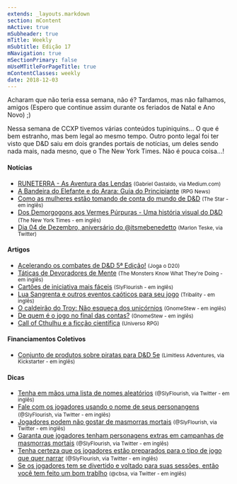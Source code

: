 ```yaml
---
extends: _layouts.markdown
section: mContent
mActive: true
mSubheader: true
mTitle: Weekly
mSubtitle: Edição 17
mNavigation: true
mSectionPrimary: false
mUseMTitleForPageTitle: true
mContentClasses: weekly
date: 2018-12-03
---
```


Acharam que não teria essa semana, não é? Tardamos, mas não falhamos, amigos (Espero que continue assim durante os feriados de Natal e Ano Novo) ;)

Nessa semana de CCXP tivemos várias conteúdos tupiniquins... O que é bem estranho, mas bem legal ao mesmo tempo. Outro ponto legal foi ter visto que D&D saiu em dois grandes portais de notícias, um deles sendo nada mais, nada mesno, que o The New York Times. Não é pouca coisa...!

#### Notícias

- [RUNETERRA - As Aventura das Lendas] <small>(Gabriel Gastaldo, via Medium.com)</small>
- [A Bandeira do Elefante e do Arara: Guia do Principiante] <small>(RPG News)</small>
- [Como as mulheres estão tomando de conta do mundo de D&D] <small>(The Star - em inglês)</small>
- [Dos Demorgogons aos Vermes Púrpuras - Uma história visual do D&D] <small>(The New York Times - em inglês)</small>
- [Dia 04 de Dezembro, aniversário do @itsmebenedetto] <small>(Marlon Teske, via Twitter)</small>

#### Artigos

- [Acelerando os combates de D&D 5ª Edição!] <small>(Joga o D20)</small>
- [Táticas de Devoradores de Mente] <small>(The Monsters Know What They're Doing - em inglês)</small>
- [Cartões de iniciativa mais fáceis] <small>(SlyFlourish - em inglês)</small>
- [Lua Sangrenta e outros eventos caóticos para seu jogo] <small>(Tribality - em inglês)</small>
- [O caldeirão do Troy: Não esqueça dos unicórnios] <small>(GnomeStew - em inglês)</small>
- [De quem é o jogo no final das contas?] <small>(GnomeStew - em inglês)</small>
- [Call of Cthulhu e a ficção científica] <small>(Universo RPG)</small>

#### Financiamentos Coletivos

- [Conjunto de produtos sobre piratas para D&D 5e] <small>(Limitless Adventures, via Kickstarter - em inglês)</small>

#### Dicas

- [Tenha em mãos uma lista de nomes aleatórios] <small>(@SlyFlourish, via Twitter - em inglês)</small>
- [Fale com os jogadores usando o nome de seus personangens] <small>(@SlyFlourish, via Twitter - em inglês)</small>
- [Jogadores podem não gostar de masmorras mortais] <small>(@SlyFlourish, via Twitter - em inglês)</small>
- [Garanta que jogadores tenham personagens extras em campanhas de masmorras mortais] <small>(@SlyFlourish, via Twitter - em inglês)</small>
- [Tenha certeza que os jogadores estão preparados para o tipo de jogo que quer narrar] <small>(@SlyFlourish, via Twitter - em inglês)</small>
- [Se os jogadores tem se divertido e voltado para suas sessões, então você tem feito um bom trablho] <small>(@cbsa, via Twitter - em inglês)</small>

[Tenha em mãos uma lista de nomes aleatórios]: https://twitter.com/SlyFlourish/status/1071479854690906112
[Fale com os jogadores usando o nome de seus personangens]: https://twitter.com/SlyFlourish/status/1071087660997976064
[Jogadores podem não gostar de masmorras mortais]: https://twitter.com/SlyFlourish/status/1070347553785434112
[Garanta que jogadores tenham personagens extras em campanhas de masmorras mortais]: https://twitter.com/SlyFlourish/status/1070000558977757189
[Se os jogadores tem se divertido e voltado para suas sessões, então você tem feito um bom trablho]: https://twitter.com/cbsa82/status/1069912975727837184
[Tenha certeza que os jogadores estão preparados para o tipo de jogo que quer narrar]: https://twitter.com/SlyFlourish/status/1069652952833515521
[Conjunto de produtos sobre piratas para D&D 5e]: https://www.kickstarter.com/projects/limitless-adventures/quickstarter-5e-pirate-bundle-ship-town-and-20-enc
[RUNETERRA - As Aventura das Lendas]: https://medium.com/@arddhu/runeterra-2c89cecda0ac
[A Bandeira do Elefante e do Arara: Guia do Principiante]: https://newsrpg.wordpress.com/2018/12/06/a-bandeira-do-elefante-e-do-arara-guia-do-principiante/
[Como as mulheres estão tomando de conta do mundo de D&D]: https://www.thestar.com/life/2018/11/29/how-women-are-taking-on-the-world-of-dungeons-and-dragons.html
[Dos Demorgogons aos Vermes Púrpuras - Uma história visual do D&D]: https://www.nytimes.com/2018/11/30/books/review/dungeons-dragons-art-arcana-michael-sam-witwer-kyle-newman-jon-peterson.html
[Dia 04 de Dezembro, aniversário do @itsmebenedetto]: https://twitter.com/marlonteske/status/1069932858154905600
[Acelerando os combates de D&D 5ª Edição!]: https://jogaod20.blogspot.com/2018/12/combate-rapido-5e.html
[Táticas de Devoradores de Mente]: http://themonstersknow.com/intellect-devourer-tactics/
[Cartões de iniciativa mais fáceis]: http://slyflourish.com/easier_initiative_cards.html
[Lua Sangrenta e outros eventos caóticos para seu jogo]: https://www.tribality.com/2018/12/03/blood-moon-and-other-chaotic-events-for-your-game/
[O caldeirão do Troy: Não esqueça dos unicórnios]: https://gnomestew.com/troys-crock-pot-dont-forget-the-unicorns/
[Call of Cthulhu e a ficção científica]: https://universorpg.com/hyperdrive/dicas/call-of-cthulhu-e-a-ficcao-cientifica/
[De quem é o jogo no final das contas?]: https://gnomestew.com/whose-game-is-it-anyway/